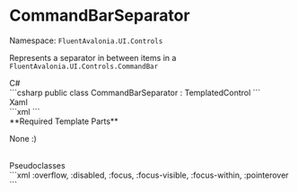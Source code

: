 # CommandBarSeparator
Namespace: `FluentAvalonia.UI.Controls`

Represents a separator in between items in a `FluentAvalonia.UI.Controls.CommandBar`

<div class="code-example" markdown="1">
C#
</div>
```csharp
public class CommandBarSeparator : TemplatedControl
```

<br />
<div class="code-example" markdown="1">
Xaml
</div>
```xml
<ui:CommandBarSeparator />
```

<br />
**Required Template Parts**

None :)


<br />

<div class="code-example" markdown="1">
Pseudoclasses
</div>
```xml
:overflow, :disabled, :focus, :focus-visible, :focus-within, :pointerover
```
<br />